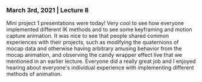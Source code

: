 ### March 3rd, 2021 | Lecture 8
Mini project 1 presentations were today! Very cool to see how everyone implemented different IK methods and to see some keyframing and motion capture animation. It was nice to see that people shared common experiences with their projects, such as modifying the quaternions of mocap data and otherwise having arbitrary amusing behavior from the mocap animation, and observing the candy wrapper effect live that we mentioned in an earlier lecture. Everyone did a really great job and I enjoyed hearing about everyone's individual experience with implementing different methods of animation.

